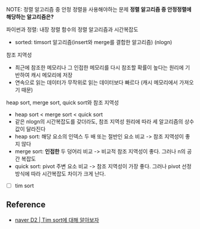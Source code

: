 NOTE: 정렬 알고리즘 중 안정 정렬을 사용해야하는 문제
**정렬 알고리즘 중 안정정렬에 해당하는 알고리즘은?**

파이썬과 정렬: 내장 정렬 함수의 정렬 알고리즘과 시간복잡도

- sorted: timsort 알고리즘(insert와 merge를 결합한 알고리즘) (nlogn)

참조 지역성

- 최근에 참조한 메모리나 그 인접한 메모리를 다시 참조할 확률이 높다는 원리에 기반하여 캐시 메모리에 저장
- 연속으로 읽는 데이터가 무작위로 읽는 데이터보다 빠르다 (캐시 메모리에서 가져오기 때문)

heap sort, merge sort, quick sort와 참조 지역성

- heap sort < merge sort < quick sort
- 같은 nlogn의 시간복잡도를 갖더라도, 참조 지역성 원리에 따라 세 알고리즘의 상수값이 달라진다
- heap sort: 해당 요소의 인덱스 두 배 또는 절반인 요소 비교 -> 참조 지역성이 좋지 않다
- merge sort: **인접한** 두 덩어리 비교 -> 비교적 참조 지역성이 좋다. 그러나 n의 공간 복잡도
- quick sort: pivot 주변 요소 비교 -> 참조 지역성이 가장 좋다. 그러나 pivot 선정 방식에 따라 시간복잡도 차이가 크게 난다.

- [ ] tim sort

## Reference

- [naver D2 | Tim sort에 대해 알아보자](https://d2.naver.com/helloworld/0315536)
